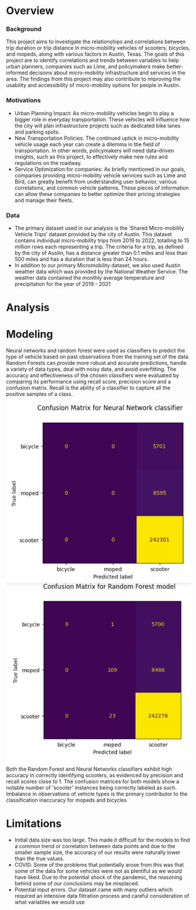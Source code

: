 # Overview

### Background
This project aims to investigate the relationships and correlations between trip duration or trip distance in micro-mobility vehicles of scooters, bicycles, and mopeds, along with various factors in Austin, Texas.
The goals of this project are to identify correlations and trends between variables to help urban planners, companies such as Lime, and policymakers make better-informed decisions about micro-mobility infrastructure and services in the area. The findings from this project may also contribute to improving the usability and accessibility of micro-mobility options for people in Austin.

### Motivations
*   Urban Planning Impact: As micro-mobility vehicles begin to play a bigger role in everyday transportation. These vehicles will influence how the city will plan infrastructure projects such as dedicated bike lanes and parking spots.
*   New Transportation Policies: The continued uptick in micro-mobility vehicle usage each year can create a dilemma in the field of transportation. In other words, policymakers will need data-driven insights, such as this project, to effectively make new rules and regulations on the roadway.
*   Service Optimization for companies: As briefly mentioned in our goals, companies providing micro-mobility vehicle services such as Lime and Bird, can greatly benefit from understanding user behavior, various correlations, and common vehicle patterns. These pieces of information can allow these companies to better optimize their pricing strategies and manage their fleets.

### Data
*   The primary dataset used in our analysis is the ‘Shared Micro-mobility Vehicle Trips’ dataset provided by the city of Austin. This dataset contains individual micro-mobility trips from 2019 to 2022, totalling to 15 million rows each representing a trip. The criteria for a trip, as defined by the city of Austin, has a distance greater than 0.1 miles and less than 500 miles and has a duration that is less than 24 hours.
*   In addition to our primary Micromobility dataset, we also used Austin weather data which was provided by the National Weather Service. The weather data contained the monthly average temperature and precipitation for the year of 2019 - 2021

# Analysis

# Modeling
Neural networks and random forest were used as classifiers to predict the type of vehicle based on past observations from the training set of the data. Random Forests can provide more robust and accurate predictions, handle a variety of data types, deal with noisy data, and avoid overfitting.
The accuracy and effectiveness of the chosen classifiers were evaluated by comparing its performance using recall score, precision score and a confusion matrix. Recall is the ability of a classifier to capture all the positive samples of a class.

![Neural Network Confusion Matrix](/assets/image13.png) ![Random Forest Confusion Matrix](/assets/image1.png)

Both the Random Forest and Neural Networks classifiers exhibit high accuracy in correctly identifying scooters, as evidenced by precision and recall scores close to 1. The confusion matrices for both models show a notable number of 'scooter' instances being correctly labeled as such. Imbalance in observations of vehicle types is the primary contributor to the classification inaccuracy for mopeds and bicycles
# Limitations
*   Initial data size was too large.
  This made it difficult for the models to find a common trend or correlation between data points and due to the smaller sample size, the accuracy of our results were naturally lower than the true values. 
*   COVID.
  Some of the problems that potentially arose from this was that some of the data for some vehicles were not as plentiful as we would have liked. Due to the potential shock of the pandemic, the reasoning behind some of our conclusions may be misplaced.
*   Potential input errors.
  Our dataset came with many outliers which required an intensive data filtration process and careful consideration of what variables we would use
